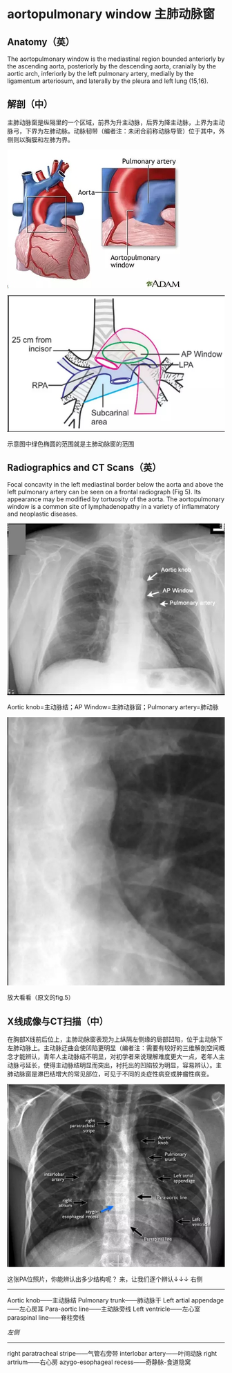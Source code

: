 # aortopulmonary window 主肺动脉窗
## Anatomy（英）
The aortopulmonary window is the mediastinal region bounded anteriorly by the ascending aorta, posteriorly by the descending aorta, cranially by the aortic arch, inferiorly by the left pulmonary artery, medially by the ligamentum arteriosum, and laterally by the pleura and left lung (15,16).
## 解剖（中）
主肺动脉窗是纵隔里的一个区域，前界为升主动脉，后界为降主动脉，上界为主动脉弓，下界为左肺动脉。动脉韧带（编者注：未闭合前称动脉导管）位于其中，外侧则以胸膜和左肺为界。

![](./_image/2017-04-30-10-18-15.jpg)

![](./_image/2017-04-30-10-18-23.jpg)

示意图中绿色椭圆的范围就是主肺动脉窗的范围
## Radiographics and CT Scans（英）
Focal concavity in the left mediastinal border below the aorta and above the left pulmonary artery can be seen on a frontal radiograph (Fig 5). Its appearance may be modified by tortuosity of the aorta. The aortopulmonary window is a common site of lymphadenopathy in a variety of inflammatory and neoplastic diseases.

![](./_image/2017-04-30-10-19-03.jpg)

Aortic knob=主动脉结；AP Window=主肺动脉窗；Pulmonary artery=肺动脉


![](./_image/2017-04-30-10-19-23.jpg)

放大看看（原文的fig.5）

## X线成像与CT扫描（中）
 在胸部X线前后位上，主肺动脉窗表现为上纵隔左侧缘的局部凹陷，位于主动脉下左肺动脉上。主动脉迂曲会使凹陷更明显（编者注：需要有较好的三维解剖空间概念才能辨认，青年人主动脉结不明显，对初学者来说理解难度更大一点，老年人主动脉弓延长，使得主动脉结明显而突出，衬托出的凹陷较为明显，容易辨认）。主肺动脉窗是淋巴结增大的常见部位，可见于不同的炎症性病变或肿瘤性病变。

![](./_image/2017-04-30-10-20-17.jpg)

这张PA位照片，你能辨认出多少结构呢？
来，让我们逐个辨认↓↓↓
右侧
*** 

Aortic knob——主动脉结
Pulmonary trunk——肺动脉干
Left artial appendage——左心房耳
Para-aortic line——主动脉旁线
Left ventricle——左心室
paraspinal line——脊柱旁线

*左侧*
*** 

right paratracheal stripe——气管右旁带
interlobar artery——叶间动脉
right artrium——右心房
azygo-esophageal recess——奇静脉-食道隐窝